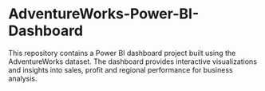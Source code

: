 # AdventureWorks-Power-BI-Dashboard
This repository contains a Power BI dashboard project built using the AdventureWorks dataset. The dashboard provides interactive visualizations and insights into sales, profit and regional performance for business analysis.
